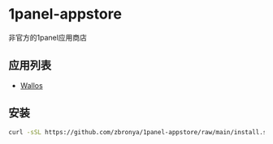 # 1panel-appstore

非官方的1panel应用商店

## 应用列表

- [Wallos](https://github.com/ellite/Wallos)

## 安装

```bash
curl -sSL https://github.com/zbronya/1panel-appstore/raw/main/install.sh | sudo bash
```